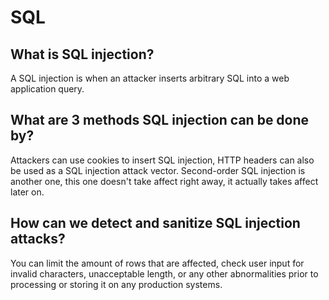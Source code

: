 # SQL
## What is SQL injection?
A SQL injection is when an attacker inserts arbitrary SQL into a web application query.

## What are 3 methods SQL injection can be done by?
Attackers can use cookies to insert SQL injection, HTTP headers can also be used as a SQL injection attack vector. Second-order SQL injection is another one, this one doesn't take affect right away, it actually takes affect later on.

## How can we detect and sanitize SQL injection attacks?
You can limit the amount of rows that are affected, check user input for invalid characters, unacceptable length, or any other abnormalities prior to processing or storing it on any production systems.



